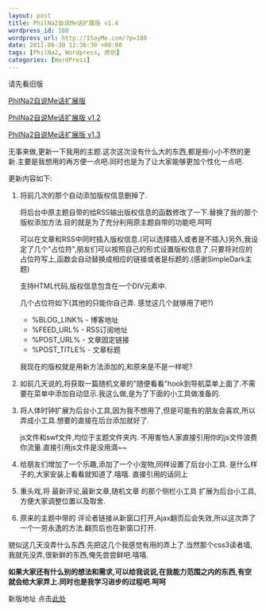 ```yaml
--- 
layout: post
title: PhilNa2自说Me话扩展版 v1.4
wordpress_id: 180
wordpress_url: http://ISayMe.com/?p=180
date: 2011-06-30 12:36:30 +08:00
tags: [PhilNa2, Wordpress, 原创]
categories: [WordPress]
---
```

请先看旧版

[PhilNa2自说Me话扩展版](/2011/06/philna2-remod-by-sayme.html)

[PhilNa2自说Me话扩展版 v1.2](/2011/06/philna2-remod-by-sayme-v1-2.html)

[PhilNa2自说Me话扩展版 v1.3](/2011/06/philna2-remod-by-sayme-v1-3.html)

无事来做,更新一下我用的主题.这次这次没有什么大的东西,都是些小小不然的更新.主要是我想用的再方便一点吧.同时也是为了让大家能够更加个性化一点吧.

更新内容如下:

1. 将前几次的那个自动添加版权信息删掉了.
    
    将后台中原主题自带的给RSS输出版权信息的函数修改了一下.替换了我的那个版权添加方法.目的就是为了充分利用原主题自带的功能吧.呵呵

    可以在文章和RSS中同时插入版权信息.(可以选择插入或者是不插入)另外,我设定了几个"占位符",朋友们可以按照自己的形式设置版权信息了.只要将对应的占位符写上,函数会自动替换成相应的链接或者是标题的.(感谢SimpleDark主题)

    支持HTML代码,版权信息包含在一个DIV元素中.

    几个占位符如下(其他的只能你自己弄. 感觉这几个就够用了吧?)
    - %BLOG_LINK% - 博客地址
    - %FEED_URL% - RSS订阅地址
    - %POST_URL% - 文章固定链接
    - %POST_TITLE% - 文章标题

    我现在的版权就是用新方法添加的,和原来是不是一样呢?

2. 如前几天说的,将获取一篇随机文章的"随便看看"hook到导航菜单上面了.不需要在菜单中添加自动显示.我这么做,是为了下面的小工具做准备的.

3. 将人体时钟扩展为后台小工具,因为我不想用了,但是可能有的朋友会喜欢,所以弄成小工具.想要的直接在后台添加就好了.
    
    js文件和swf文件,均位于主题文件夹内. 不用害怕人家直接引用你的js文件浪费你流量.直接引用js文件是没用滴~~

4. 给朋友们增加了一个乐趣,添加了一个小宠物,同样设置了后台小工具.
是什么样子的,大家安装上看看就知道了.嘻嘻. 直接引用的话同上

5. 重头戏,将 最新评论,最新文章,随机文章 的那个侧栏小工具 扩展为后台小工具,方便大家调整位置以及取舍.

6. 原来的主题中带的 评论者链接从新窗口打开,Ajax翻页后会失效,所以这次弄了一个一劳永逸的方法.翻页后也在新窗口打开.

貌似这几天没弄什么东西.先把这几个我感觉有用的弄上了.当然那个css3读者墙,我就先没弄,很新鲜的东西,俺先尝尝鲜吧.嘻嘻.

**如果大家还有什么别的想法和需求,可以给我说说,在我能力范围之内的东西,有空就会给大家弄上.同时也是我学习进步的过程吧.呵呵**

新版地址 点击[此处](/uploads/2011/06/philna2-SayMe-v1.4.zip)
